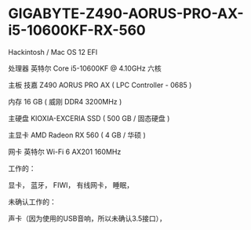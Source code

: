 # GIGABYTE-Z490-AORUS-PRO-AX-i5-10600KF-RX-560
Hackintosh / Mac OS 12 EFI
	


处理器	英特尔 Core i5-10600KF @ 4.10GHz 六核

主板	技嘉 Z490 AORUS PRO AX ( LPC Controller - 0685 )

内存	16 GB ( 威刚 DDR4 3200MHz )

主硬盘	 KIOXIA-EXCERIA SSD ( 500 GB / 固态硬盘 )

主显卡	AMD Radeon RX 560 ( 4 GB / 华硕 )

网卡	英特尔 Wi-Fi 6 AX201 160MHz


工作的：

显卡，
蓝牙，
FIWI，
有线网卡，
睡眠，

未确认工作的：

声卡（因为使用的USB音响，所以未确认3.5接口），
